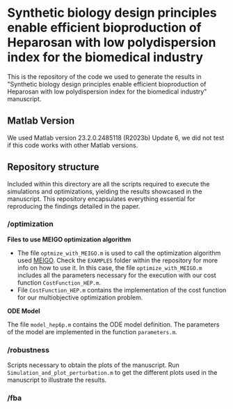 # Synthetic biology design principles enable efficient bioproduction of Heparosan with low polydispersion index for the biomedical industry
This is the repository of the code we used to generate the results in "Synthetic biology design principles enable efficient bioproduction of Heparosan with low polydispersion index for the biomedical industry" manuscript.

## Matlab Version

We used Matlab version 23.2.0.2485118 (R2023b) Update 6, we did not test if this code works with other Matlab versions.

## Repository structure

Included within this directory are all the scripts required to execute the simulations and optimizations, yielding the results showcased in the manuscript. This repository encapsulates everything essential for reproducing the findings detailed in the paper.

### /optimization

**Files to use MEIGO optimization algorithm**

* The file `optmize_with_MEIGO.m` is used to call the optimization algorithm used [MEIGO](https://github.com/gingproc-IIM-CSIC/MEIGO64). Check the `EXAMPLES` folder within the repository for more info on how to use it. In this case, the file `optimize_with_MEIGO.m` includes all the parameters necessary for the execution with our cost function `CostFunction_HEP.m`.
* File `CostFunction_HEP.m` contains the implementation of the cost function for our multiobjective optimization problem.

**ODE Model**

The file `model_hep6p.m` contains the ODE model definition. The parameters of the model are implemented in the function `parameters.m`. 

### /robustness 

Scripts necessary to obtain the plots of the manuscript. Run `Simulation_and_plot_perturbation.m` to get the different plots used in the manuscript to illustrate the results.

### /fba



